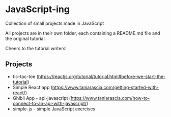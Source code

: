 # JavaScript-ing

Collection of small projects made in JavaScript

All projects are in their own folder, each containing a README.md file and the original tutorial. 

Cheers to the tutorial writers!

## Projects

* tic-tac-toe (https://reactjs.org/tutorial/tutorial.html#before-we-start-the-tutorial)
* Simple React app (https://www.taniarascia.com/getting-started-with-react/)
* Ghibli App - api-javascript (https://www.taniarascia.com/how-to-connect-to-an-api-with-javascript/)
* simple-js - simple JavaScript exercises